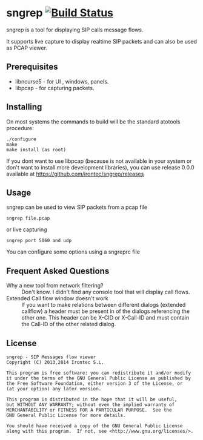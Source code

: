 # sngrep [![Build Status](https://travis-ci.org/irontec/sngrep.svg)](https://travis-ci.org/irontec/sngrep)

sngrep is a tool for displaying SIP calls message flows.

It supports live capture to display realtime SIP packets and can also be used
as PCAP viewer.

## Prerequisites

 - libncurse5 - for UI , windows, panels.
 - libpcap - for capturing packets.

## Installing
 
On most systems the commands to build will be the standard atotools procedure: 

	./configure
	make
	make install (as root)

If you dont want to use libpcap (because is not available in your system or
don't want to install more development libraries), you can use release 0.0.0
available at https://github.com/irontec/sngrep/releases

## Usage

sngrep can be used to view SIP packets from a pcap file

    sngrep file.pcap

or live capturing

	sngrep port 5060 and udp

You can configure some options using a sngreprc file

## Frequent Asked Questions
 <dl>
  <dt>Why a new tool from network filtering?</dt>
  <dd>Don't know. I didn't find any console tool that will display call flows.</dd>
  <dt>Extended Call flow window doesn't work</dt>
  <dd>If you want to make relations between different dialogs (extended callflow)
   a header must be present in of the dialogs referencing the other one.
   This header can be X-CID or X-Call-ID and must contain the Call-ID of the 
   other related dialog.</dd>
</dl>

## License 
    sngrep - SIP Messages flow viewer
    Copyright (C) 2013,2014 Irontec S.L.

    This program is free software: you can redistribute it and/or modify
    it under the terms of the GNU General Public License as published by
    the Free Software Foundation, either version 3 of the License, or
    (at your option) any later version.

    This program is distributed in the hope that it will be useful,
    but WITHOUT ANY WARRANTY; without even the implied warranty of
    MERCHANTABILITY or FITNESS FOR A PARTICULAR PURPOSE.  See the
    GNU General Public License for more details.

    You should have received a copy of the GNU General Public License
    along with this program.  If not, see <http://www.gnu.org/licenses/>.

